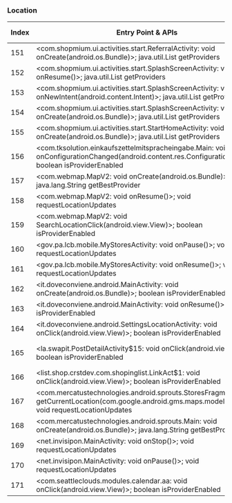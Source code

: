 ### Location
| Index | Entry Point & APIs | Screen shot | Resource id | Label |
| ------------- | ------------- | ------------- |-------------|-------------|
| 151 | <com.shopmium.ui.activities.start.ReferralActivity: void onCreate(android.os.Bundle)>; java.util.List getProviders | ![](D:\COSMOS\output\py\Play_win8\Shopping\com.shopmium\com.shopmium.ui.activities.start.ReferralActivity.png) |  | |
| 152 | <com.shopmium.ui.activities.start.SplashScreenActivity: void onResume()>; java.util.List getProviders | ![](D:\COSMOS\output\py\Play_win8\Shopping\com.shopmium\com.shopmium.ui.activities.start.SplashScreenActivity.png) |  | |
| 153 | <com.shopmium.ui.activities.start.SplashScreenActivity: void onNewIntent(android.content.Intent)>; java.util.List getProviders | ![](D:\COSMOS\output\py\Play_win8\Shopping\com.shopmium\com.shopmium.ui.activities.start.SplashScreenActivity.png) |  | |
| 154 | <com.shopmium.ui.activities.start.SplashScreenActivity: void onCreate(android.os.Bundle)>; java.util.List getProviders | ![](D:\COSMOS\output\py\Play_win8\Shopping\com.shopmium\com.shopmium.ui.activities.start.SplashScreenActivity.png) |  | |
| 155 | <com.shopmium.ui.activities.start.StartHomeActivity: void onCreate(android.os.Bundle)>; java.util.List getProviders | ![](D:\COSMOS\output\py\Play_win8\Shopping\com.shopmium\com.shopmium.ui.activities.start.StartHomeActivity.png) |  | |
| 156 | <com.tksolution.einkaufszettelmitspracheingabe.Main: void onConfigurationChanged(android.content.res.Configuration)>; boolean isProviderEnabled | ![](D:\COSMOS\output\py\Play_win8\Shopping\com.tksolution.einkaufszettelmitspracheingabe\com.tksolution.einkaufszettelmitspracheingabe.Main.png) |  | |
| 157 | <com.webmap.MapV2: void onCreate(android.os.Bundle)>; java.lang.String getBestProvider | ![](D:\COSMOS\output\py\Play_win8\Shopping\com.webmap\com.webmap.MapV2.png) |  | |
| 158 | <com.webmap.MapV2: void onResume()>; void requestLocationUpdates | ![](D:\COSMOS\output\py\Play_win8\Shopping\com.webmap\com.webmap.MapV2.png) |  | |
| 159 | <com.webmap.MapV2: void SearchLocationClick(android.view.View)>; boolean isProviderEnabled | ![](D:\COSMOS\output\py\Play_win8\Shopping\com.webmap\com.webmap.MapV2.png) |  | |
| 160 | <gov.pa.lcb.mobile.MyStoresActivity: void onPause()>; void requestLocationUpdates | ![](D:\COSMOS\output\py\Play_win8\Shopping\gov.pa.lcb.mobile\gov.pa.lcb.mobile.MyStoresActivity.png) |  | |
| 161 | <gov.pa.lcb.mobile.MyStoresActivity: void onResume()>; void requestLocationUpdates | ![](D:\COSMOS\output\py\Play_win8\Shopping\gov.pa.lcb.mobile\gov.pa.lcb.mobile.MyStoresActivity.png) |  | |
| 162 | <it.doveconviene.android.MainActivity: void onCreate(android.os.Bundle)>; boolean isProviderEnabled | ![](D:\COSMOS\output\py\Play_win8\Shopping\it.doveconviene.android\it.doveconviene.android.MainActivity.png) |  | |
| 163 | <it.doveconviene.android.MainActivity: void onResume()>; boolean isProviderEnabled | ![](D:\COSMOS\output\py\Play_win8\Shopping\it.doveconviene.android\it.doveconviene.android.MainActivity.png) |  | |
| 164 | <it.doveconviene.android.SettingsLocationActivity: void onClick(android.view.View)>; boolean isProviderEnabled | ![](D:\COSMOS\output\py\Play_win8\Shopping\it.doveconviene.android\it.doveconviene.android.SettingsLocationActivity.png) |  | |
| 165 | <la.swapit.PostDetailActivity$15: void onClick(android.view.View)>; boolean isProviderEnabled | ![](D:\COSMOS\output\py\Play_win8\Shopping\la.swapit\la.swapit.PostDetailActivity.png) | {'2131755212': <sensitive_component.SensitiveComponent.SensitiveView object at 0x0000012523CD4400>} | |
| 166 | <list.shop.crstdev.com.shopinglist.LinkAct$1: void onClick(android.view.View)>; boolean isProviderEnabled | ![](D:\COSMOS\output\py\Play_win8\Shopping\list.shop.crstdev.com.shopinglist\list.shop.crstdev.com.shopinglist.LinkAct.png) |  | |
| 167 | <com.mercatustechnologies.android.sprouts.StoresFragment: void getCurrentLocation(com.google.android.gms.maps.model.LatLng)>; void requestLocationUpdates | ![](D:\COSMOS\output\py\Play_win8\Shopping\net.groceryshopping.SproutsFarmersMarket\com.mercatustechnologies.android.sprouts.Main.png) | {'2131624277': <sensitive_component.SensitiveComponent.SensitiveView object at 0x0000012523F25DA0>} | |
| 168 | <com.mercatustechnologies.android.sprouts.Main: void onCreate(android.os.Bundle)>; java.lang.String getBestProvider | ![](D:\COSMOS\output\py\Play_win8\Shopping\net.groceryshopping.SproutsFarmersMarket\com.mercatustechnologies.android.sprouts.Main.png) |  | |
| 169 | <net.invisipon.MainActivity: void onStop()>; void requestLocationUpdates | ![](D:\COSMOS\output\py\Play_win8\Shopping\net.invisipon\net.invisipon.MainActivity.png) |  | |
| 170 | <net.invisipon.MainActivity: void onPause()>; void requestLocationUpdates | ![](D:\COSMOS\output\py\Play_win8\Shopping\net.invisipon\net.invisipon.MainActivity.png) |  | |
| 171 | <com.seattleclouds.modules.calendar.aa: void onClick(android.view.View)>; boolean isProviderEnabled | ![](D:\COSMOS\output\py\Play_win8\Shopping\target.shopping.store.cartwheel.redcard.discount.price.match\com.seattleclouds.modules.calendar.EventEditActivity.png) |  | |
